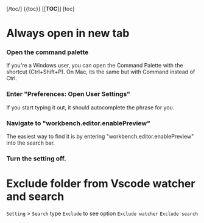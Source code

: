[/toc/] 
{{toc}} 
[[__TOC__]] 
[toc]
# Always open in new tab

 ### Open the command palette

If you're a Windows user, you can open the Command Palette with the shortcut (Ctrl+Shift+P). On Mac, its the same but with Command instead of Ctrl.

 ### Enter "Preferences: Open User Settings"

If you start typing it out, it should autocomplete the phrase for you.

 ### Navigate to "workbench.editor.enablePreview"

The easiest way to find it is by entering "workbench.editor.enablePreview" into the search bar.

 ### Turn the setting off.


# Exclude folder from Vscode watcher and search

`Setting` > `Search` type `Exclude` to see option `Exclude watcher` `Exclude search`